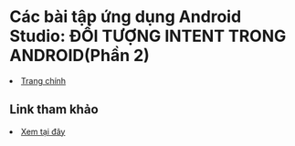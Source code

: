 <h1>Các bài tập ứng dụng Android Studio: ĐỐI TƯỢNG INTENT TRONG ANDROID(Phần 2)</h1>

<li><a href="https://github.com/nkhoa62/Android-Studio">Trang chính</a></li>

<h2>Link tham khảo</h2>

<li><a href="https://ngocminhtran.com/2018/11/05/doi-tuong-intent-trong-android-phan-2/">Xem tại đây</a></li>
